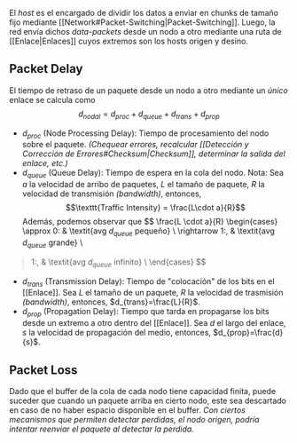 El *host* es el encargado de dividir los datos a enviar en chunks de tamaño fijo mediante [[Network#Packet-Switching|Packet-Switching]]. Luego, la red envía dichos *data-packets* desde un nodo a otro mediante una ruta de [[Enlace|Enlaces]] cuyos extremos son los hosts origen y desino.

## Packet Delay
El tiempo de retraso de un paquete desde un nodo a otro mediante un *único* enlace se calcula como
$$d_{nodal}=d_{proc}+d_{queue}+d_{trans}+d_{prop}$$
- $d_{proc}$ (Node Processing Delay): Tiempo de procesamiento del nodo sobre el paquete. *(Chequear errores, recalcular [[Detección y Corrección de Errores#Checksum|Checksum]], determinar la salida del enlace, etc.)*
- $d_{queue}$ (Queue Delay): Tiempo de espera en la cola del nodo. Nota: Sea $a$ la velocidad de arribo de paquetes, $L$ el tamaño de paquete, $R$ la velocidad de transmisión *(bandwidth)*, entonces, $$\texttt{Traffic Intensity} = \frac{L\cdot a}{R}$$ Además, podemos observar que $$
\frac{L \cdot a}{R}
\begin{cases}
\approx 0:  & \textit{avg $d_{queue}$ pequeño} \\
\rightarrow 1:, & \textit{avg $d_{queue}$ grande} \\
> 1:, & \textit{avg $d_{queue}$ infinito} \\
\end{cases}
$$
- $d_{trans}$ (Transmission Delay): Tiempo de "colocación" de los bits en el [[Enlace]]. Sea $L$ el tamaño de un paquete, $R$ la velocidad de trasmisión *(bandwidth)*, entonces, $d_{trans}=\frac{L}{R}$.
- $d_{prop}$ (Propagation Delay): Tiempo que tarda en propagarse los bits desde un extremo a otro dentro del [[Enlace]]. Sea $d$ el largo del enlace, $s$ la velocidad de propagación del medio, entonces, $d_{prop}=\frac{d}{s}$.

## Packet Loss
Dado que el buffer de la cola de cada nodo tiene capacidad finita, puede suceder que cuando un paquete arriba en cierto nodo, este sea descartado en caso de no haber espacio disponible en el buffer. *Con ciertos mecanismos que permiten detectar perdidas, el nodo origen, podría intentar reenviar el paquete al detectar la perdida.*
